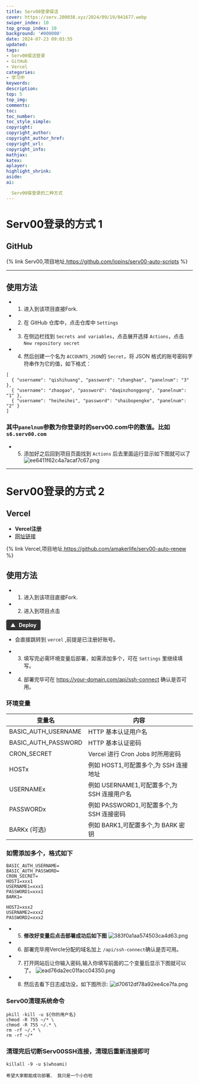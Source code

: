 ```yaml
---
title: Serv00登录保活
cover: https://serv.200038.xyz/2024/09/19/041677.webp
swiper_index: 10
top_group_index: 10
background: '#000000'
date: 2024-07-23 09:03:55
updated:
tags:
- Serv00保活登录
- GitHub
- Vercel
categories:
- 学习中
keywords:
description:
top: 5
top_img:
comments:
toc:
toc_number:
toc_style_simple:
copyright:
copyright_author:
copyright_author_href:
copyright_url:
copyright_info:
mathjax:
katex:
aplayer:
highlight_shrink:
aside:
ai:

  Serv00保登录的二种方式
---
```


# Serv00登录的方式 1

## GitHub

{% link Serv00,项目地址,https://github.com/lopins/serv00-auto-scripts %}

---

## 使用方法

- 1.  进入到该项目直接Fork.

- 2.  在 GitHub 仓库中，点击仓库中 `Settings`

- 3.  在侧边栏找到 `Secrets and variables`，点击展开选择 `Actions`，点击 `New repository secret`

- 4.  然后创建一个名为 `ACCOUNTS_JSON`的 `Secret`，将 JSON 格式的账号密码字符串作为它的值，如下格式：

``` SHELL
[  
  { "username": "qishihuang", "password": "zhanghao", "panelnum": "3" },  
  { "username": "zhaogao", "password": "daqinzhonggong", "panelnum": "1" },  
  { "username": "heiheihei", "password": "shaibopengke", "panelnum": "2" }  
]
```
### 其中`panelnum`参数为你登录时的serv00.com中的数值。比如 `s6.serv00.com`

- 5. 添加好之后回到项目页面找到 `Actions` 后去里面运行显示如下图就可以了
 ![ee6411f62c4a7acaf7c67.png](https://telegra.ph/file/ee6411f62c4a7acaf7c67.png)

---

# Serv00登录的方式 2

## Vercel

- **Vercel注册**
- [网址链接](https://vercel.com/)

{% link Vercel,项目地址,https://github.com/amakerlife/serv00-auto-renew %}

## 使用方法

- 1.  进入到该项目直接Fork.

- 2.  进入到项目点击
<a href="https://vercel.com/new/weilais-projects-8f6dd81b/clone?repository-url=https%3A%2F%2Fgithub.com%2Famakerlife%2Fserv00-auto-renew&env=BASIC_AUTH_USERNAME%2CBASIC_AUTH_PASSWORD%2CCRON_SECRET%2CHOST1%2CUSERNAME1%2CPASSWORD1&project-name=serv00-auto-renew&repository-name=serv00-auto-renew" style="display: inline-block; padding: 5px 10px; font-size: 14px; font-weight: bold; color: #fff; background-color: #333; border: 1px solid #444; border-radius: 4px; text-decoration: none;">
<span style="display: inline-block; margin-right: 5px;">&#9650;</span> <!-- 这个符号代表三角形 -->
    Deploy
</a>

-   会直接跳转到 `vercel` ,前提是已注册好账号。

- 3.  填写完必需环境变量后部署，如需添加多个，可在 `Settings` 里继续填写。

- 4.  部署完毕可在 https://your-domain.com/api/ssh-connect 确认是否可用。

### 环境变量	        

| 变量名 | 内容 |
| --- | --- |
| BASIC_AUTH_USERNAME | HTTP 基本认证用户名 |
| BASIC_AUTH_PASSWORD | HTTP 基本认证密码 |
| CRON_SECRET | Vercel 进行 Cron Jobs 时所用密码 |
| HOSTx | 例如 HOST1,可配置多个,为 SSH 连接地址 |
| USERNAMEx | 例如 USERNAME1,可配置多个,为 SSH 连接用户名 |
| PASSWORDx | 例如 PASSWORD1,可配置多个,为 SSH 连接密码 |
| BARKx (可选) | 例如 BARK1,可配置多个,为 BARK 密钥 |

### 如需添加多个，格式如下

``` SHELL
BASIC_AUTH_USERNAME=
BASIC_AUTH_PASSWORD=
CRON_SECRET=
HOST1=xxx1
USERNAME1=xxx1
PASSWORD1=xxx1
BARK1=

HOST2=xxx2
USERNAME2=xxx2
PASSWORD2=xxx2
```

- 5.  **修改好变量后点击部署成功后如下图**
![383f0a1aa574503ca4d63.png](https://telegra.ph/file/383f0a1aa574503ca4d63.png)

- 6.  部署完毕用Vercle分配的域名加上 `/api/ssh-connect`确认是否可用。

- 7.  打开网站后让你输入密码,输入你填写前面的二个变量后显示下图就可以了。
![ead76da2ec01facc04350.png](https://telegra.ph/file/ead76da2ec01facc04350.png)

- 8.  然后去看下日志成功没，如下图所示:
![d70612df78a92ee4ce7fa.png](https://telegra.ph/file/d70612df78a92ee4ce7fa.png)


### Serv00清理系统命令

``` SHELL
pkill -kill -u ${你的用户名}
chmod -R 755 ~/* \
chmod -R 755 ~/.* \
rm -rf ~/.* \
rm -rf ~/*
```
### 清理完后切断Serv00SSH连接，清理后重新连接即可

``` SHELL
killall -9 -u $(whoami)
```


  ``希望大家都能成功部署、 我只是一个小白啦``
 